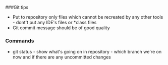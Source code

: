 ###Git tips
- Put to repository only files which cannot be recreated by any other tools - dont't put any IDE's files or *class files
- Git commit message should be of good quality

### Commands
- git status - show what's going on in repository - which branch we're on now and if there are any uncommitted changes